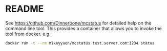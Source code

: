 README
======

See https://github.com/Dinnerbone/mcstatus for detailed help on the command line tool. This provides a container that allows
you to invoke the tool from docker. e.g.

```bash
docker run -t --rm mikeyyuen/mcstatus test.server.com:1234 status
```


